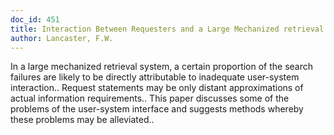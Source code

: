 ```yaml
---
doc_id: 451
title: Interaction Between Requesters and a Large Mechanized retrieval System
author: Lancaster, F.W.
---
```


In a large mechanized retrieval system, a certain proportion of the search
failures are likely to be directly attributable to inadequate user-system 
interaction.. Request statements may be only distant  approximations of
actual information requirements.. This paper discusses some of the problems of
the user-system interface and suggests methods whereby these problems may be
alleviated..